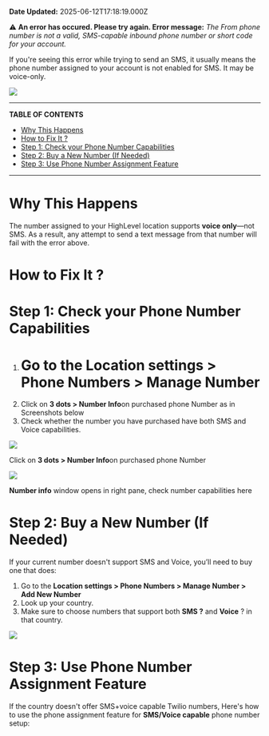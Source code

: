 **Date Updated:** 2025-06-12T17:18:19.000Z

⚠️ **An error has occured. Please try again. Error message:** _The From phone number is not a valid, SMS-capable inbound phone number or short code for your account._  

  
If you're seeing this error while trying to send an SMS, it usually means the phone number assigned to your account is not enabled for SMS. It may be voice-only.

  
![](https://s3.amazonaws.com/cdn.freshdesk.com/data/helpdesk/attachments/production/155048122778/original/4akwXxzwbmbJyQE6RBtzC-818JMXaUA-oA.png?1749710396)

---

**TABLE OF CONTENTS**

* [Why This Happens](#Why-This-Happens)
* [How to Fix It ?](#How-to-Fix-It-?)
* [Step 1: Check your Phone Number Capabilities](#Step-1%3A-Check-your-Phone-Number-Capabilities)
* [Step 2: Buy a New Number (If Needed)](#Step-2%3A-Buy-a-New-Number-%28If-Needed%29)
* [Step 3: Use Phone Number Assignment Feature](#Step-3%3A-Use-Phone-Number-Assignment-Feature)

---

# **Why This Happens**

The number assigned to your HighLevel location supports **voice only**—not SMS. As a result, any attempt to send a text message from that number will fail with the error above.
  
  
# **How to Fix It ?**

# **Step 1: Check your Phone Number Capabilities**

1. # Go to the **Location settings > Phone Numbers > Manage Number**
2. Click on **3 dots > Number Info**on purchased phone Number as in Screenshots below
3. Check whether the number you have purchased have both SMS and Voice capabilities.
  
  
![](https://s3.amazonaws.com/cdn.freshdesk.com/data/helpdesk/attachments/production/155048127056/original/8pCqoNSqC6wpngn78QHkS_jnthjkXEATrg.png?1749714106)

Click on **3 dots > Number Info**on purchased phone Number
  
  
![](https://s3.amazonaws.com/cdn.freshdesk.com/data/helpdesk/attachments/production/155048127173/original/o-o6nqQbhicboYjVdL0FB398iRUu99U0Dg.png?1749714191)

**Number info** window opens in right pane, check number capabilities here
  
  
# **Step 2: Buy a New Number (If Needed)**

If your current number doesn't support SMS and Voice, you’ll need to buy one that does:

  
1. Go to the **Location settings > Phone Numbers > Manage Number > Add New Number**
2. Look up your country.
3. Make sure to choose numbers that support both **SMS ?** and **Voice** ? in that country.
  
  
![](https://s3.amazonaws.com/cdn.freshdesk.com/data/helpdesk/attachments/production/155048127581/original/ve4m5-aVRvtXXlwJw8AlIDVkjWOay7LvmA.png?1749714603)
  
  
# **Step 3: Use Phone Number Assignment Feature**

  
If the country doesn't offer SMS+voice capable Twilio numbers, Here's how to use the phone assignment feature for **SMS/Voice capable** phone number setup:
  
  